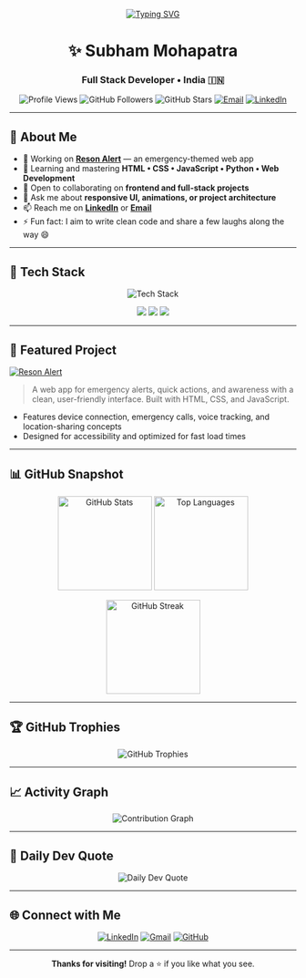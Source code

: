 <!-- Banner / Typing -->
<p align="center">
  <a href="https://github.com/SubhamMohapatra1509">
    <img src="https://readme-typing-svg.demolab.com?font=Fira+Code&size=26&pause=900&color=00BFFF&center=true&vCenter=true&width=700&lines=Hey%2C+I'm+Subham+Mohapatra;Full+Stack+Developer;Open+Source+Contributor;Tech+Enthusiast+%7C+Lifelong+Learner" alt="Typing SVG" />
  </a>
</p>

<h1 align="center">✨ Subham Mohapatra</h1>
<h3 align="center">Full Stack Developer • India 🇮🇳</h3>

<!-- Badges -->
<p align="center">
  <img src="https://komarev.com/ghpvc/?username=SubhamMohapatra1509&label=Profile%20Views&color=00bfff&style=for-the-badge" alt="Profile Views" />
  <img src="https://img.shields.io/github/followers/SubhamMohapatra1509?label=Followers&style=for-the-badge&color=0ea5e9" alt="GitHub Followers" />
  <img src="https://img.shields.io/github/stars/SubhamMohapatra1509?label=Stars&style=for-the-badge&color=facc15" alt="GitHub Stars" />
  <a href="mailto:mohapatrasubhamkumar2@gmail.com"><img src="https://img.shields.io/badge/Email-Contact-10b981?style=for-the-badge" alt="Email" /></a>
  <a href="https://www.linkedin.com/in/subham-mohapatra-dev"><img src="https://img.shields.io/badge/LinkedIn-Connect-0a66c2?style=for-the-badge" alt="LinkedIn" /></a>
</p>

---

## 🚀 About Me
- 🔭 Working on **[Reson Alert](https://reson-alert-by-subham.netlify.app)** — an emergency-themed web app  
- 🌱 Learning and mastering **HTML • CSS • JavaScript • Python • Web Development**  
- 👯 Open to collaborating on **frontend and full-stack projects**  
- 💬 Ask me about **responsive UI, animations, or project architecture**  
- 📫 Reach me on **[LinkedIn](https://www.linkedin.com/in/subham-mohapatra-dev)** or **[Email](mailto:mohapatrasubhamkumar2@gmail.com)**  
- ⚡ Fun fact: I aim to write clean code and share a few laughs along the way 😄  

---

## 🧰 Tech Stack
<p align="center">
  <img src="https://skillicons.dev/icons?i=html,css,js,python,java,cpp,c,linux,git,github,vscode,sqlite" alt="Tech Stack" />
</p>

<!-- Quick skill tags -->
<p align="center">
  <img src="https://img.shields.io/badge/Frontend-HTML5%20%7C%20CSS3%20%7C%20JavaScript-1f2937?style=flat" />
  <img src="https://img.shields.io/badge/Backend-Python%20%7C%20SQLite-1f2937?style=flat" />
  <img src="https://img.shields.io/badge/Tools-Git%20%7C%20Linux%20%7C%20VS%20Code-1f2937?style=flat" />
</p>

---

## 🧩 Featured Project
<a href="https://reson-alert-by-subham.netlify.app">
  <img src="https://img.shields.io/badge/Reson%20Alert-Visit%20Live-00bfff?style=for-the-badge" alt="Reson Alert" />
</a>

> A web app for emergency alerts, quick actions, and awareness with a clean, user-friendly interface. Built with HTML, CSS, and JavaScript.

- Features device connection, emergency calls, voice tracking, and location-sharing concepts  
- Designed for accessibility and optimized for fast load times  

---

## 📊 GitHub Snapshot
<p align="center">
  <img src="https://github-readme-stats.vercel.app/api?username=SubhamMohapatra1509&show_icons=true&rank_icon=github&theme=tokyonight&hide_border=true" height="165" alt="GitHub Stats" />
  <img src="https://github-readme-stats.vercel.app/api/top-langs/?username=SubhamMohapatra1509&layout=compact&theme=tokyonight&hide_border=true" height="165" alt="Top Languages" />
</p>

<p align="center">
  <img src="https://streak-stats.demolab.com?user=SubhamMohapatra1509&theme=tokyonight&hide_border=true" alt="GitHub Streak" height="165"/>
</p>

---

## 🏆 GitHub Trophies
<p align="center">
  <img src="https://github-profile-trophy.vercel.app/?username=SubhamMohapatra1509&theme=tokyonight&no-frame=true&margin-w=15&row=2&column=3" alt="GitHub Trophies"/>
</p>


---

## 📈 Activity Graph
<p align="center">
  <img src="https://github-readme-activity-graph.vercel.app/graph?username=SubhamMohapatra1509&theme=tokyo-night&hide_border=true" alt="Contribution Graph" />
</p>

---

## 💬 Daily Dev Quote
<p align="center">
  <img src="https://quotes-github-readme.vercel.app/api?type=horizontal&theme=tokyonight" alt="Daily Dev Quote" />
</p>

---

## 🌐 Connect with Me
<p align="center">
  <a href="https://www.linkedin.com/in/subham-mohapatra-dev"><img src="https://img.icons8.com/color/48/linkedin.png" alt="LinkedIn"/></a>
  <a href="mailto:mohapatrasubhamkumar2@gmail.com"><img src="https://img.icons8.com/color/48/gmail.png" alt="Gmail"/></a>
  <a href="https://github.com/SubhamMohapatra1509"><img src="https://img.icons8.com/ios-glyphs/48/github.png" alt="GitHub"/></a>
</p>

---

<p align="center">
  <b>Thanks for visiting!</b> Drop a ⭐️ if you like what you see.
</p>

